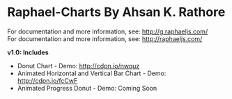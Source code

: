 Raphael-Charts By Ahsan K. Rathore
=========

For documentation and more information, see: http://g.raphaeljs.com/ <br>
For documentation and more information, see: http://raphaeljs.com/

**v1.0: Includes**

* Donut Chart - Demo: http://cdpn.io/nwquz
* Animated Horizontal and Vertical Bar Chart - Demo: http://cdpn.io/fcCwF
* Animated Progress Donut - Demo: Coming Soon  
